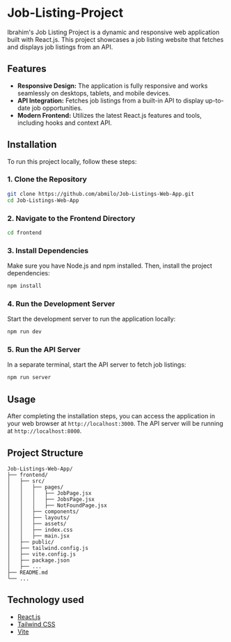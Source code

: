 # Job-Listing-Project

Ibrahim's Job Listing Project is a dynamic and responsive web application built with React.js. This project showcases a job listing website that fetches and displays job listings from an API.

## Features

- **Responsive Design:** The application is fully responsive and works seamlessly on desktops, tablets, and mobile devices.
- **API Integration:** Fetches job listings from a built-in API to display up-to-date job opportunities.
- **Modern Frontend:** Utilizes the latest React.js features and tools, including hooks and context API.

## Installation

To run this project locally, follow these steps:

### 1. Clone the Repository

```bash
git clone https://github.com/abmilo/Job-Listings-Web-App.git
cd Job-Listings-Web-App
```

### 2. Navigate to the Frontend Directory

```bash
cd frontend
```

### 3. Install Dependencies

Make sure you have Node.js and npm installed. Then, install the project dependencies:

```bash
npm install
```

### 4. Run the Development Server

Start the development server to run the application locally:

```bash
npm run dev
```

### 5. Run the API Server

In a separate terminal, start the API server to fetch job listings:

```bash
npm run server
```

## Usage

After completing the installation steps, you can access the application in your web browser at `http://localhost:3000`. The API server will be running at `http://localhost:8000`.

## Project Structure

```
Job-Listings-Web-App/
├── frontend/
│   ├── src/
│   │   ├── pages/
│   │   │   ├── JobPage.jsx
│   │   │   ├── JobsPage.jsx
│   │   │   ├── NotFoundPage.jsx
│   │   ├── components/
│   │   ├── layouts/
│   │   ├── assets/
│   │   ├── index.css
│   │   ├── main.jsx
│   ├── public/
│   ├── tailwind.config.js
│   ├── vite.config.js
│   ├── package.json
│   ├── ...
├── README.md
└── ...
```
## Technology used 

- [React.js](https://reactjs.org/)
- [Tailwind CSS](https://tailwindcss.com/)
- [Vite](https://vitejs.dev/)
